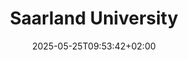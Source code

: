 ---
date: '2025-05-25T09:53:42+02:00' # date in which the content is created - defaults to "today"
title: 'Saarland University'
draft: false # set to "true" if you want to hide the content 

university: "Saarland University"
year: "2022-2025"
degree: "Master of Science (M.Sc.), Educational Technology"

---